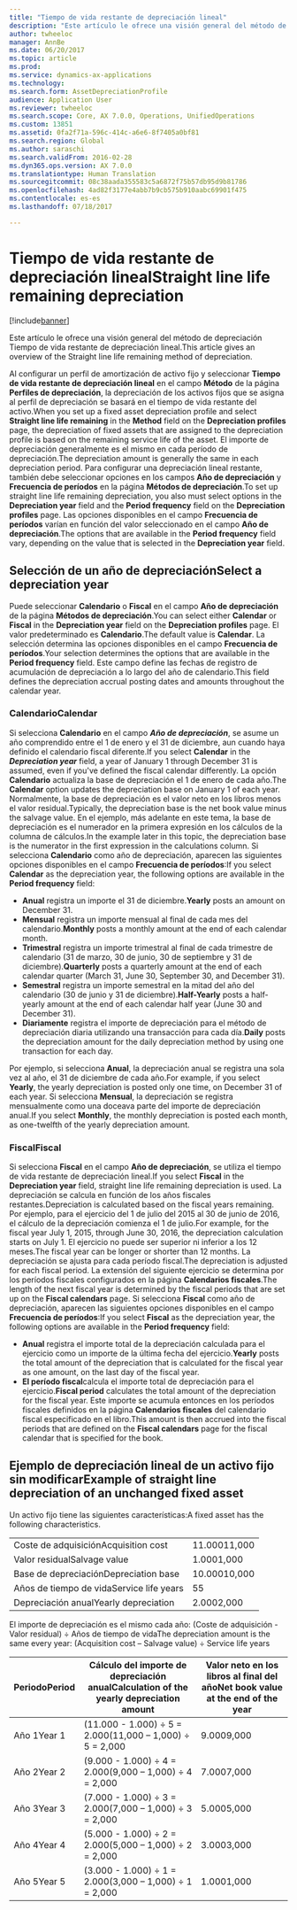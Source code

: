 ```yaml
---
title: "Tiempo de vida restante de depreciación lineal"
description: "Este artículo le ofrece una visión general del método de depreciación Tiempo de vida restante de depreciación lineal."
author: twheeloc
manager: AnnBe
ms.date: 06/20/2017
ms.topic: article
ms.prod: 
ms.service: dynamics-ax-applications
ms.technology: 
ms.search.form: AssetDepreciationProfile
audience: Application User
ms.reviewer: twheeloc
ms.search.scope: Core, AX 7.0.0, Operations, UnifiedOperations
ms.custom: 13851
ms.assetid: 0fa2f71a-596c-414c-a6e6-8f7405a0bf81
ms.search.region: Global
ms.author: saraschi
ms.search.validFrom: 2016-02-28
ms.dyn365.ops.version: AX 7.0.0
ms.translationtype: Human Translation
ms.sourcegitcommit: 08c38aada355583c5a6872f75b57db95d9b81786
ms.openlocfilehash: 4ad82f3177e4abb7b9cb575b910aabc69901f475
ms.contentlocale: es-es
ms.lasthandoff: 07/18/2017

---
```


# <a name="straight-line-life-remaining-depreciation"></a><span data-ttu-id="7f4d7-103">Tiempo de vida restante de depreciación lineal</span><span class="sxs-lookup"><span data-stu-id="7f4d7-103">Straight line life remaining depreciation</span></span>

[!include[banner](../includes/banner.md)]


<span data-ttu-id="7f4d7-104">Este artículo le ofrece una visión general del método de depreciación Tiempo de vida restante de depreciación lineal.</span><span class="sxs-lookup"><span data-stu-id="7f4d7-104">This article gives an overview of the Straight line life remaining method of depreciation.</span></span>

<span data-ttu-id="7f4d7-105">Al configurar un perfil de amortización de activo fijo y seleccionar **Tiempo de vida restante de depreciación lineal** en el campo **Método** de la página **Perfiles de depreciación**, la depreciación de los activos fijos que se asigna al perfil de depreciación se basará en el tiempo de vida restante del activo.</span><span class="sxs-lookup"><span data-stu-id="7f4d7-105">When you set up a fixed asset depreciation profile and select **Straight line life remaining** in the **Method** field on the **Depreciation profiles** page, the depreciation of fixed assets that are assigned to the depreciation profile is based on the remaining service life of the asset.</span></span> <span data-ttu-id="7f4d7-106">El importe de depreciación generalmente es el mismo en cada período de depreciación.</span><span class="sxs-lookup"><span data-stu-id="7f4d7-106">The depreciation amount is generally the same in each depreciation period.</span></span> <span data-ttu-id="7f4d7-107">Para configurar una depreciación lineal restante, también debe seleccionar opciones en los campos **Año de depreciación** y **Frecuencia de períodos** en la página **Métodos de depreciación**.</span><span class="sxs-lookup"><span data-stu-id="7f4d7-107">To set up straight line life remaining depreciation, you also must select options in the **Depreciation year** field and the **Period frequency** field on the **Depreciation profiles** page.</span></span> <span data-ttu-id="7f4d7-108">Las opciones disponibles en el campo **Frecuencia de períodos** varían en función del valor seleccionado en el campo **Año de depreciación**.</span><span class="sxs-lookup"><span data-stu-id="7f4d7-108">The options that are available in the **Period frequency** field vary, depending on the value that is selected in the **Depreciation year** field.</span></span>

## <a name="select-a-depreciation-year"></a><span data-ttu-id="7f4d7-109">Selección de un año de depreciación</span><span class="sxs-lookup"><span data-stu-id="7f4d7-109">Select a depreciation year</span></span>
<span data-ttu-id="7f4d7-110">Puede seleccionar **Calendario** o **Fiscal** en el campo **Año de depreciación** de la página **Métodos de depreciación**.</span><span class="sxs-lookup"><span data-stu-id="7f4d7-110">You can select either **Calendar** or **Fiscal** in the **Depreciation year** field on the **Depreciation profiles** page.</span></span> <span data-ttu-id="7f4d7-111">El valor predeterminado es **Calendario**.</span><span class="sxs-lookup"><span data-stu-id="7f4d7-111">The default value is **Calendar**.</span></span> <span data-ttu-id="7f4d7-112">La selección determina las opciones disponibles en el campo **Frecuencia de períodos**.</span><span class="sxs-lookup"><span data-stu-id="7f4d7-112">Your selection determines the options that are available in the **Period frequency** field.</span></span> <span data-ttu-id="7f4d7-113">Este campo define las fechas de registro de acumulación de depreciación a lo largo del año de calendario.</span><span class="sxs-lookup"><span data-stu-id="7f4d7-113">This field defines the depreciation accrual posting dates and amounts throughout the calendar year.</span></span>

### <a name="calendar"></a><span data-ttu-id="7f4d7-114">Calendario</span><span class="sxs-lookup"><span data-stu-id="7f4d7-114">Calendar</span></span>

<span data-ttu-id="7f4d7-115">Si selecciona **Calendario** en el campo ***Año de depreciación***, se asume un año comprendido entre el 1 de enero y el 31 de diciembre, aun cuando haya definido el calendario fiscal diferente.</span><span class="sxs-lookup"><span data-stu-id="7f4d7-115">If you select **Calendar** in the ***Depreciation year*** field, a year of January 1 through December 31 is assumed, even if you've defined the fiscal calendar differently.</span></span> <span data-ttu-id="7f4d7-116">La opción **Calendario** actualiza la base de depreciación el 1 de enero de cada año.</span><span class="sxs-lookup"><span data-stu-id="7f4d7-116">The **Calendar** option updates the depreciation base on January 1 of each year.</span></span> <span data-ttu-id="7f4d7-117">Normalmente, la base de depreciación es el valor neto en los libros menos el valor residual.</span><span class="sxs-lookup"><span data-stu-id="7f4d7-117">Typically, the depreciation base is the net book value minus the salvage value.</span></span> <span data-ttu-id="7f4d7-118">En el ejemplo, más adelante en este tema, la base de depreciación es el numerador en la primera expresión en los cálculos de la columna de cálculos.</span><span class="sxs-lookup"><span data-stu-id="7f4d7-118">In the example later in this topic, the depreciation base is the numerator in the first expression in the calculations column.</span></span> <span data-ttu-id="7f4d7-119">Si selecciona **Calendario** como año de depreciación, aparecen las siguientes opciones disponibles en el campo **Frecuencia de períodos**:</span><span class="sxs-lookup"><span data-stu-id="7f4d7-119">If you select **Calendar** as the depreciation year, the following options are available in the **Period frequency** field:</span></span>

-   <span data-ttu-id="7f4d7-120">**Anual** registra un importe el 31 de diciembre.</span><span class="sxs-lookup"><span data-stu-id="7f4d7-120">**Yearly** posts an amount on December 31.</span></span>
-   <span data-ttu-id="7f4d7-121">**Mensual** registra un importe mensual al final de cada mes del calendario.</span><span class="sxs-lookup"><span data-stu-id="7f4d7-121">**Monthly** posts a monthly amount at the end of each calendar month.</span></span>
-   <span data-ttu-id="7f4d7-122">**Trimestral** registra un importe trimestral al final de cada trimestre de calendario (31 de marzo, 30 de junio, 30 de septiembre y 31 de diciembre).</span><span class="sxs-lookup"><span data-stu-id="7f4d7-122">**Quarterly** posts a quarterly amount at the end of each calendar quarter (March 31, June 30, September 30, and December 31).</span></span>
-   <span data-ttu-id="7f4d7-123">**Semestral** registra un importe semestral en la mitad del año del calendario (30 de junio y 31 de diciembre).</span><span class="sxs-lookup"><span data-stu-id="7f4d7-123">**Half-Yearly** posts a half-yearly amount at the end of each calendar half year (June 30 and December 31).</span></span>
-   <span data-ttu-id="7f4d7-124">**Diariamente** registra el importe de depreciación para el método de depreciación diaria utilizando una transacción para cada día.</span><span class="sxs-lookup"><span data-stu-id="7f4d7-124">**Daily** posts the depreciation amount for the daily depreciation method by using one transaction for each day.</span></span>

<span data-ttu-id="7f4d7-125">Por ejemplo, si selecciona **Anual**, la depreciación anual se registra una sola vez al año, el 31 de diciembre de cada año.</span><span class="sxs-lookup"><span data-stu-id="7f4d7-125">For example, if you select **Yearly**, the yearly depreciation is posted only one time, on December 31 of each year.</span></span> <span data-ttu-id="7f4d7-126">Si selecciona **Mensual**, la depreciación se registra mensualmente como una doceava parte del importe de depreciación anual.</span><span class="sxs-lookup"><span data-stu-id="7f4d7-126">If you select **Monthly**, the monthly depreciation is posted each month, as one-twelfth of the yearly depreciation amount.</span></span>

### <a name="fiscal"></a><span data-ttu-id="7f4d7-127">Fiscal</span><span class="sxs-lookup"><span data-stu-id="7f4d7-127">Fiscal</span></span>

<span data-ttu-id="7f4d7-128">Si selecciona **Fiscal** en el campo **Año de depreciación**, se utiliza el tiempo de vida restante de depreciación lineal.</span><span class="sxs-lookup"><span data-stu-id="7f4d7-128">If you select **Fiscal** in the **Depreciation year** field, straight line life remaining depreciation is used.</span></span> <span data-ttu-id="7f4d7-129">La depreciación se calcula en función de los años fiscales restantes.</span><span class="sxs-lookup"><span data-stu-id="7f4d7-129">Depreciation is calculated based on the fiscal years remaining.</span></span> <span data-ttu-id="7f4d7-130">Por ejemplo, para el ejercicio del 1 de julio del 2015 al 30 de junio de 2016, el cálculo de la depreciación comienza el 1 de julio.</span><span class="sxs-lookup"><span data-stu-id="7f4d7-130">For example, for the fiscal year July 1, 2015, through June 30, 2016, the depreciation calculation starts on July 1.</span></span> <span data-ttu-id="7f4d7-131">El ejercicio no puede ser superior ni inferior a los 12 meses.</span><span class="sxs-lookup"><span data-stu-id="7f4d7-131">The fiscal year can be longer or shorter than 12 months.</span></span> <span data-ttu-id="7f4d7-132">La depreciación se ajusta para cada período fiscal.</span><span class="sxs-lookup"><span data-stu-id="7f4d7-132">The depreciation is adjusted for each fiscal period.</span></span> <span data-ttu-id="7f4d7-133">La extensión del siguiente ejercicio se determina por los períodos fiscales configurados en la página **Calendarios fiscales**.</span><span class="sxs-lookup"><span data-stu-id="7f4d7-133">The length of the next fiscal year is determined by the fiscal periods that are set up on the **Fiscal calendars** page.</span></span> <span data-ttu-id="7f4d7-134">Si selecciona **Fiscal** como año de depreciación, aparecen las siguientes opciones disponibles en el campo **Frecuencia de períodos**:</span><span class="sxs-lookup"><span data-stu-id="7f4d7-134">If you select **Fiscal** as the depreciation year, the following options are available in the **Period frequency** field:</span></span>

-   <span data-ttu-id="7f4d7-135">**Anual** registra el importe total de la depreciación calculada para el ejercicio como un importe de la última fecha del ejercicio.</span><span class="sxs-lookup"><span data-stu-id="7f4d7-135">**Yearly** posts the total amount of the depreciation that is calculated for the fiscal year as one amount, on the last day of the fiscal year.</span></span>
-   <span data-ttu-id="7f4d7-136">**El período fiscal**calcula el importe total de depreciación para el ejercicio.</span><span class="sxs-lookup"><span data-stu-id="7f4d7-136">**Fiscal period** calculates the total amount of the depreciation for the fiscal year.</span></span> <span data-ttu-id="7f4d7-137">Este importe se acumula entonces en los períodos fiscales definidos en la página **Calendarios fiscales** del calendario fiscal especificado en el libro.</span><span class="sxs-lookup"><span data-stu-id="7f4d7-137">This amount is then accrued into the fiscal periods that are defined on the **Fiscal calendars** page for the fiscal calendar that is specified for the book.</span></span>

## <a name="example-of-straight-line-depreciation-of-an-unchanged-fixed-asset"></a><span data-ttu-id="7f4d7-138">Ejemplo de depreciación lineal de un activo fijo sin modificar</span><span class="sxs-lookup"><span data-stu-id="7f4d7-138">Example of straight line depreciation of an unchanged fixed asset</span></span>
<span data-ttu-id="7f4d7-139">Un activo fijo tiene las siguientes características:</span><span class="sxs-lookup"><span data-stu-id="7f4d7-139">A fixed asset has the following characteristics.</span></span>

|                     |        |
|---------------------|--------|
| <span data-ttu-id="7f4d7-140">Coste de adquisición</span><span class="sxs-lookup"><span data-stu-id="7f4d7-140">Acquisition cost</span></span>    | <span data-ttu-id="7f4d7-141">11.000</span><span class="sxs-lookup"><span data-stu-id="7f4d7-141">11,000</span></span> |
| <span data-ttu-id="7f4d7-142">Valor residual</span><span class="sxs-lookup"><span data-stu-id="7f4d7-142">Salvage value</span></span>       | <span data-ttu-id="7f4d7-143">1.000</span><span class="sxs-lookup"><span data-stu-id="7f4d7-143">1,000</span></span>  |
| <span data-ttu-id="7f4d7-144">Base de depreciación</span><span class="sxs-lookup"><span data-stu-id="7f4d7-144">Depreciation base</span></span>   | <span data-ttu-id="7f4d7-145">10.000</span><span class="sxs-lookup"><span data-stu-id="7f4d7-145">10,000</span></span> |
| <span data-ttu-id="7f4d7-146">Años de tiempo de vida</span><span class="sxs-lookup"><span data-stu-id="7f4d7-146">Service life years</span></span>  | <span data-ttu-id="7f4d7-147">5</span><span class="sxs-lookup"><span data-stu-id="7f4d7-147">5</span></span>      |
| <span data-ttu-id="7f4d7-148">Depreciación anual</span><span class="sxs-lookup"><span data-stu-id="7f4d7-148">Yearly depreciation</span></span> | <span data-ttu-id="7f4d7-149">2.000</span><span class="sxs-lookup"><span data-stu-id="7f4d7-149">2,000</span></span>  |

<span data-ttu-id="7f4d7-150">El importe de depreciación es el mismo cada año: (Coste de adquisición - Valor residual) ÷ Años de tiempo de vida</span><span class="sxs-lookup"><span data-stu-id="7f4d7-150">The depreciation amount is the same every year: (Acquisition cost – Salvage value) ÷ Service life years</span></span>

| <span data-ttu-id="7f4d7-151">Periodo</span><span class="sxs-lookup"><span data-stu-id="7f4d7-151">Period</span></span> | <span data-ttu-id="7f4d7-152">Cálculo del importe de depreciación anual</span><span class="sxs-lookup"><span data-stu-id="7f4d7-152">Calculation of the yearly depreciation amount</span></span> | <span data-ttu-id="7f4d7-153">Valor neto en los libros al final del año</span><span class="sxs-lookup"><span data-stu-id="7f4d7-153">Net book value at the end of the year</span></span> |
|--------|-----------------------------------------------|---------------------------------------|
| <span data-ttu-id="7f4d7-154">Año 1</span><span class="sxs-lookup"><span data-stu-id="7f4d7-154">Year 1</span></span> | <span data-ttu-id="7f4d7-155">(11.000 - 1.000) ÷ 5 = 2.000</span><span class="sxs-lookup"><span data-stu-id="7f4d7-155">(11,000 – 1,000) ÷ 5 = 2,000</span></span>                  | <span data-ttu-id="7f4d7-156">9.000</span><span class="sxs-lookup"><span data-stu-id="7f4d7-156">9,000</span></span>                                 |
| <span data-ttu-id="7f4d7-157">Año 2</span><span class="sxs-lookup"><span data-stu-id="7f4d7-157">Year 2</span></span> | <span data-ttu-id="7f4d7-158">(9.000 - 1.000) ÷ 4 = 2.000</span><span class="sxs-lookup"><span data-stu-id="7f4d7-158">(9,000 – 1,000) ÷ 4 = 2,000</span></span>                   | <span data-ttu-id="7f4d7-159">7.000</span><span class="sxs-lookup"><span data-stu-id="7f4d7-159">7,000</span></span>                                 |
| <span data-ttu-id="7f4d7-160">Año 3</span><span class="sxs-lookup"><span data-stu-id="7f4d7-160">Year 3</span></span> | <span data-ttu-id="7f4d7-161">(7.000 - 1.000) ÷ 3 = 2.000</span><span class="sxs-lookup"><span data-stu-id="7f4d7-161">(7,000 – 1,000) ÷ 3 = 2,000</span></span>                   | <span data-ttu-id="7f4d7-162">5.000</span><span class="sxs-lookup"><span data-stu-id="7f4d7-162">5,000</span></span>                                 |
| <span data-ttu-id="7f4d7-163">Año 4</span><span class="sxs-lookup"><span data-stu-id="7f4d7-163">Year 4</span></span> | <span data-ttu-id="7f4d7-164">(5.000 - 1.000) ÷ 2 = 2.000</span><span class="sxs-lookup"><span data-stu-id="7f4d7-164">(5,000 – 1,000) ÷ 2 = 2,000</span></span>                   | <span data-ttu-id="7f4d7-165">3.000</span><span class="sxs-lookup"><span data-stu-id="7f4d7-165">3,000</span></span>                                 |
| <span data-ttu-id="7f4d7-166">Año 5</span><span class="sxs-lookup"><span data-stu-id="7f4d7-166">Year 5</span></span> | <span data-ttu-id="7f4d7-167">(3.000 - 1.000) ÷ 1 = 2.000</span><span class="sxs-lookup"><span data-stu-id="7f4d7-167">(3,000 – 1,000) ÷ 1 = 2,000</span></span>                   | <span data-ttu-id="7f4d7-168">1.000</span><span class="sxs-lookup"><span data-stu-id="7f4d7-168">1,000</span></span>                                 |






